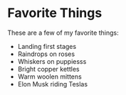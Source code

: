 # Favorite Things

These are a few of my favorite things:

- Landing first stages
- Raindrops on roses
- Whiskers on puppiesss
- Bright copper kettles
- Warm woolen mittens
- Elon Musk riding Teslas
